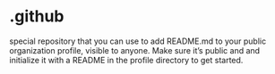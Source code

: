 # .github
special repository that you can use to add README.md to your public organization profile, visible to anyone. Make sure it’s public and and initialize it with a README in the profile directory to get started.
